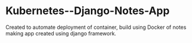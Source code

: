 # Kubernetes--Django-Notes-App
Created to automate deployment of container, build using Docker of notes making app created using django framework.
